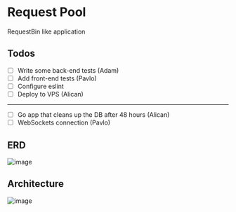 # Request Pool

RequestBin like application

## Todos
- [ ]  Write some back-end tests (Adam)
- [ ]  Add front-end tests (Pavlo)
- [ ]  Configure eslint
- [ ]  Deploy to VPS (Alican)
-----
- [ ]  Go app that cleans up the DB after 48 hours (Alican)
- [ ]  WebSockets connection (Pavlo)

## ERD

![image](https://user-images.githubusercontent.com/14999320/152019964-28a79517-bcc6-488c-9a61-aecd6f9a13c0.png)

## Architecture

![image](https://user-images.githubusercontent.com/14999320/152020009-2ff5b893-9364-4950-b6bb-971d2ec666a1.png)
